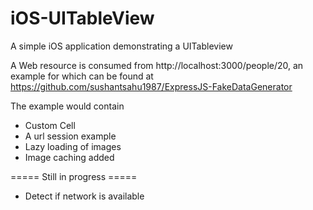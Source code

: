 # iOS-UITableView

A simple iOS application demonstrating a UITableview

A Web resource is consumed from http://localhost:3000/people/20, an example for which can be
found at https://github.com/sushantsahu1987/ExpressJS-FakeDataGenerator 

The example would contain
- Custom Cell
- A url session example
- Lazy loading of images 
- Image caching added 


===== Still in progress =====
- Detect if network is available


